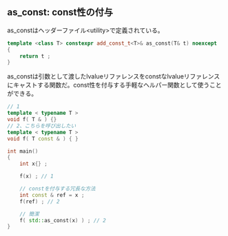 ## as_const: const性の付与

as_constはヘッダーファイル\<utility\>で定義されている。

~~~c++
template <class T> constexpr add_const_t<T>& as_const(T& t) noexcept
{
    return t ;
}
~~~

as_constは引数として渡したlvalueリファレンスをconstなlvalueリファレンスにキャストする関数だ。const性を付与する手軽なヘルパー関数として使うことができる。

~~~cpp
// 1
template < typename T >
void f( T & ) {}
// 2、こちらを呼び出したい
template < typename T >
void f( T const & ) { }

int main()
{
    int x{} ;

    f(x) ; // 1

    // constを付与する冗長な方法
    int const & ref = x ;
    f(ref) ; // 2

    // 簡潔
    f( std::as_const(x) ) ; // 2
}
~~~
